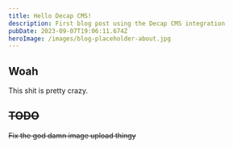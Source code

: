 ```yaml
---
title: Hello Decap CMS!
description: First blog post using the Decap CMS integration
pubDate: 2023-09-07T19:06:11.674Z
heroImage: /images/blog-placeholder-about.jpg
---
```

## W﻿oah

T﻿his shit is pretty crazy.

## ~~T﻿ODO~~

~~Fix the god damn image upload thingy~~